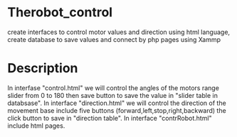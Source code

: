 # Therobot_control
create interfaces to control motor values and direction using html language, create database to save values and connect by php pages  using Xammp  
# Description
In interfase "control.html" we will control the angles of the motors range slider from 0 to 180 then save button to save the value in "slider table in databsase".
In interface "direction.html" we will control the direction of the movement base include five buttons (forward,left,stop,right,backward) the click button to save in "direction table".
In interface "contrRobot.html" include html pages.
